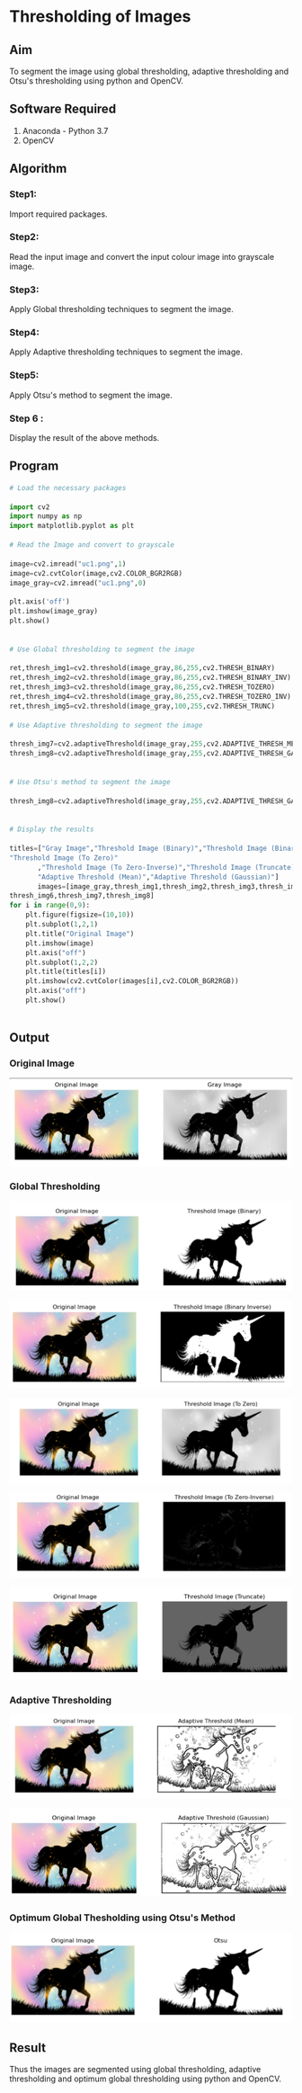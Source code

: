 # Thresholding of Images
## Aim
To segment the image using global thresholding, adaptive thresholding and Otsu's thresholding using python and OpenCV.

## Software Required
1. Anaconda - Python 3.7
2. OpenCV

## Algorithm

### Step1:
Import required packages.

### Step2:
Read the input image and convert the input colour image into grayscale image.

### Step3:
Apply Global thresholding techniques to segment the image.

### Step4:
Apply Adaptive thresholding techniques to segment the image.


### Step5:
Apply  Otsu's method to segment the image.

### Step 6 :

Display the result of the above methods.
## Program

```python
# Load the necessary packages

import cv2
import numpy as np
import matplotlib.pyplot as plt

# Read the Image and convert to grayscale

image=cv2.imread("uc1.png",1)
image=cv2.cvtColor(image,cv2.COLOR_BGR2RGB)
image_gray=cv2.imread("uc1.png",0)

plt.axis('off')
plt.imshow(image_gray)
plt.show()


# Use Global thresholding to segment the image

ret,thresh_img1=cv2.threshold(image_gray,86,255,cv2.THRESH_BINARY)
ret,thresh_img2=cv2.threshold(image_gray,86,255,cv2.THRESH_BINARY_INV)
ret,thresh_img3=cv2.threshold(image_gray,86,255,cv2.THRESH_TOZERO)
ret,thresh_img4=cv2.threshold(image_gray,86,255,cv2.THRESH_TOZERO_INV)
ret,thresh_img5=cv2.threshold(image_gray,100,255,cv2.THRESH_TRUNC)

# Use Adaptive thresholding to segment the image

thresh_img7=cv2.adaptiveThreshold(image_gray,255,cv2.ADAPTIVE_THRESH_MEAN_C,cv2.THRESH_BINARY,11,2)
thresh_img8=cv2.adaptiveThreshold(image_gray,255,cv2.ADAPTIVE_THRESH_GAUSSIAN_C,cv2.THRESH_BINARY,11,2)


# Use Otsu's method to segment the image 

thresh_img8=cv2.adaptiveThreshold(image_gray,255,cv2.ADAPTIVE_THRESH_GAUSSIAN_C,cv2.THRESH_BINARY,11,2)


# Display the results

titles=["Gray Image","Threshold Image (Binary)","Threshold Image (Binary Inverse)",
"Threshold Image (To Zero)"
       ,"Threshold Image (To Zero-Inverse)","Threshold Image (Truncate)","Otsu",
       "Adaptive Threshold (Mean)","Adaptive Threshold (Gaussian)"]
       images=[image_gray,thresh_img1,thresh_img2,thresh_img3,thresh_img4,thresh_img5,
thresh_img6,thresh_img7,thresh_img8]
for i in range(0,9):
    plt.figure(figsize=(10,10))
    plt.subplot(1,2,1)
    plt.title("Original Image")
    plt.imshow(image)
    plt.axis("off")
    plt.subplot(1,2,2)
    plt.title(titles[i])
    plt.imshow(cv2.cvtColor(images[i],cv2.COLOR_BGR2RGB))
    plt.axis("off")
    plt.show()



```
## Output

### Original Image
  ![output](e1.png)


### Global Thresholding

![output](e2.png)

![output](e3.png)

![output](e4.png)

![output](e5.png)

![output](e6.png)

### Adaptive Thresholding

  ![output](e8.png)

  ![output](e9.png)
### Optimum Global Thesholding using Otsu's Method

  ![output](e7.png)

## Result
Thus the images are segmented using global thresholding, adaptive thresholding and optimum global thresholding using python and OpenCV.

